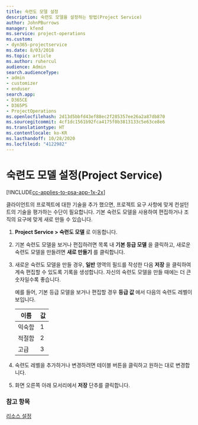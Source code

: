 ```yaml
---
title: 숙련도 모델 설정
description: 숙련도 모델을 설정하는 방법(Project Service)
author: JohnPBurrows
manager: kfend
ms.service: project-operations
ms.custom:
- dyn365-projectservice
ms.date: 8/03/2018
ms.topic: article
ms.author: ruhercul
audience: Admin
search.audienceType:
- admin
- customizer
- enduser
search.app:
- D365CE
- D365PS
- ProjectOperations
ms.openlocfilehash: 2d13d5bbfd43ef88ec2f285357ee26a2a87db870
ms.sourcegitcommit: 4cf1dc1561b92fca4175f0b3813133c5e63ce8e6
ms.translationtype: HT
ms.contentlocale: ko-KR
ms.lasthandoff: 10/28/2020
ms.locfileid: "4122982"
---
```

# <a name="set-up-proficiency-models-project-service"></a>숙련도 모델 설정(Project Service)

[!INCLUDE[cc-applies-to-psa-app-1x-2x](../includes/cc-applies-to-psa-app-1x-2x.md)]

클라이언트의 프로젝트에 대한 기술을 추가 했으면, 프로젝트 요구 사항에 맞게 컨설턴트의 기술을 평가하는 수단이 필요합니다. 기본 숙련도 모델을 사용하여 편집하거나 조직의 요구에 맞게 새로 만들 수 있습니다.  
  
1.  **Project Service > 숙련도 모델** 로 이동합니다.  
  
2.  기본 숙련도 모델을 보거나 편집하려면 목록 내 **기본 등급 모델** 을 클릭하고, 새로운 숙련도 모델을 만들려면 **새로 만들기** 를 클릭합니다.  
  
3.  새로운 숙련도 모델을 만들 경우, **일반** 영역의 필드를 작성한 다음 **저장** 을 클릭하여 계속 편집할 수 있도록 기록을 생성합니다. 자신의 숙련도 모델을 만들 때에는 더 큰 숫자일수록 좋습니다.  
  
     예를 들어, 기본 등급 모델을 보거나 편집할 경우 **등급 값** 에서 다음의 숙련도 레벨이 보입니다.  
  
    |이름|값|  
    |----------|-----------|  
    |익숙함|1|  
    |적절함|2|  
    |고급|3|  
  
4.  숙련도 레벨을 추가하거나 변경하려면 테이블 버튼을 클릭하고 원하는 대로 변경합니다.  
  
5.  화면 오른쪽 아래 모서리에서 **저장** 단추를 클릭합니다.  
  
### <a name="see-also"></a>참고 항목  
 [리소스 설정](../psa/set-up-resources.md)

